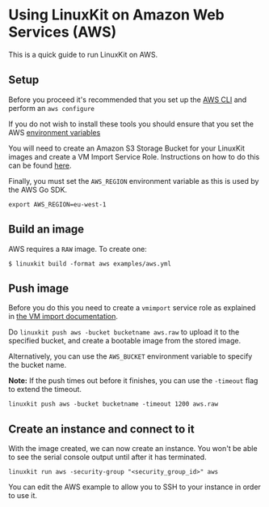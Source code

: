 # Using LinuxKit on Amazon Web Services (AWS)

This is a quick guide to run LinuxKit on AWS.

## Setup

Before you proceed it's recommended that you set up the [AWS CLI](https://aws.amazon.com/cli/)
and perform an `aws configure`

If you do not wish to install these tools you should ensure that you set the AWS [environment variables](http://docs.aws.amazon.com/cli/latest/userguide/cli-environment.html)

You will need to create an Amazon S3 Storage Bucket for your LinuxKit images and create a VM Import Service Role.
Instructions on how to do this can be found [here](http://docs.aws.amazon.com/vm-import/latest/userguide/vmimport-image-import.html#w2ab1c10c15b7).

Finally, you must set the `AWS_REGION` environment variable as this is used by the AWS Go SDK.
```
export AWS_REGION=eu-west-1
```

## Build an image

AWS requires a `RAW` image. To create one:

```
$ linuxkit build -format aws examples/aws.yml
```

## Push image

Before you do this you need to create a `vmimport` service role as explained in
[the VM import documentation](http://docs.aws.amazon.com/vm-import/latest/userguide/vmimport-image-import.html).

Do `linuxkit push aws -bucket bucketname aws.raw` to upload it to the
specified bucket, and create a bootable image from the stored image.

Alternatively, you can use the `AWS_BUCKET` environment variable to specify the bucket name.

**Note:** If the push times out before it finishes, you can use the `-timeout` flag to extend the timeout.

```
linuxkit push aws -bucket bucketname -timeout 1200 aws.raw
```

## Create an instance and connect to it

With the image created, we can now create an instance.
You won't be able to see the serial console output until after it has terminated.

```
linuxkit run aws -security-group "<security_group_id>" aws
```

You can edit the AWS example to allow you to SSH to your instance in order to use it.
